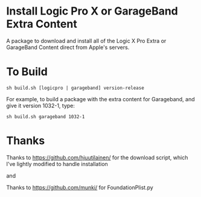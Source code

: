 Install Logic Pro X or GarageBand Extra Content
=================================

A package to download and install all of the Logic X Pro Extra or GarageBand Content direct from Apple's servers. 

# To Build
`sh build.sh [logicpro | garageband] version-release`

For example, to build a package with the extra content for Garageband, and give it version 1032-1, type:

`sh build.sh garageband 1032-1`

# Thanks

Thanks to https://github.com/hjuutilainen/ for the download script, which I've lightly modified to handle installation

and

Thanks to https://github.com/munki/ for FoundationPlist.py
